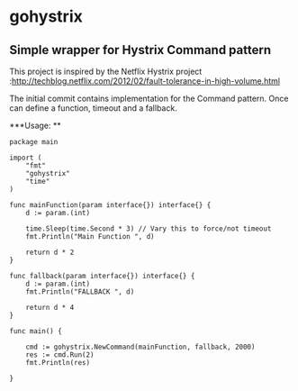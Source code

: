 # gohystrix
## Simple wrapper for Hystrix Command pattern

This project is inspired by the Netflix Hystrix project :http://techblog.netflix.com/2012/02/fault-tolerance-in-high-volume.html

The initial commit contains implementation for the Command pattern. Once can define a function, timeout and a fallback. 

***Usage: **
```
package main

import (
    "fmt"
    "gohystrix"
    "time"
)

func mainFunction(param interface{}) interface{} {
    d := param.(int)

    time.Sleep(time.Second * 3) // Vary this to force/not timeout
    fmt.Println("Main Function ", d)

    return d * 2
}

func fallback(param interface{}) interface{} {
    d := param.(int)
    fmt.Println("FALLBACK ", d)

    return d * 4
}

func main() {

    cmd := gohystrix.NewCommand(mainFunction, fallback, 2000)
    res := cmd.Run(2)
    fmt.Println(res)

}
```

